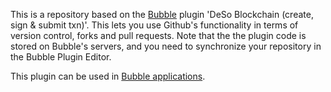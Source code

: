 This is a repository based on the [Bubble](https://bubble.io) plugin 'DeSo Blockchain (create, sign & submit txn)'. This lets you use Github's functionality in terms of version control, forks and pull requests. Note that the the plugin code is stored on Bubble's servers, and you need to synchronize your repository in the Bubble Plugin Editor. 

 This plugin can be used in [Bubble applications](https://bubble.io).